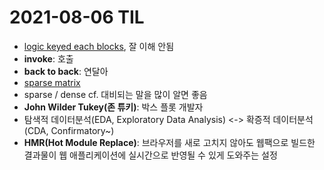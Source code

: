 # 2021-08-06 TIL

- [logic keyed each blocks](https://svelte.dev/tutorial/keyed-each-blocks), 잘 이해 안됨
- **invoke**: 호출
- **back to back**: 연달아
- [sparse matrix](https://en.wikipedia.org/wiki/Sparse_matrix)
- sparse / dense
  cf. 대비되는 말을 많이 알면 좋음
- **John Wilder Tukey(존 튜키)**: 박스 플롯 개발자 
- 탐색적 데이터분석(EDA, Exploratory Data Analysis) <-> 확증적 데이터분석 (CDA, Confirmatory~)
- **HMR(Hot Module Replace)**: 브라우저를 새로 고치지 않아도 웹팩으로 빌드한 결과물이 웹 애플리케이션에 실시간으로 반영될 수 있게 도와주는 설정

